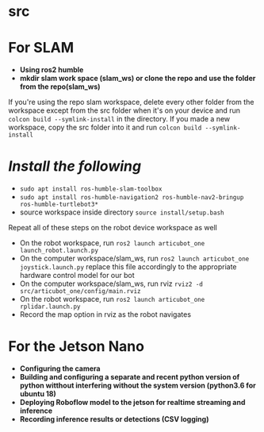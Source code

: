 # src

# For SLAM
- **Using ros2 humble**
- **mkdir slam work space (slam_ws) or clone the repo and use the folder from the repo(slam_ws)**
  
If you're using the repo slam workspace, delete every other folder from the workspace except from the src folder when it's on your device and run `colcon build --symlink-install` in the directory. If you made a new workspace, copy the src folder into it and run `colcon build --symlink-install`

# *Install the following*
- `sudo apt install ros-humble-slam-toolbox`
- `sudo apt install ros-humble-navigation2 ros-humble-nav2-bringup ros-humble-turtlebot3*`
- source workspace inside directory `source install/setup.bash`

Repeat all of these steps on the robot device workspace as well
- On the robot workspace, run `ros2 launch articubot_one launch_robot.launch.py`
- On the computer workspace/slam_ws, run `ros2 launch articubot_one joystick.launch.py` replace this file accordingly to the appropriate hardware control model for our bot
- On the computer workspace/slam_ws, run rviz `rviz2 -d src/articubot_one/config/main.rviz`
- On the robot workspace, run `ros2 launch articubot_one rplidar.launch.py`
- Record the map option in rviz as the robot navigates

# For the Jetson Nano
- **Configuring the camera**
- **Building and configuring a separate and recent python version of python witthout interfering without the system version  (python3.6 for ubuntu 18)**
- **Deploying Roboflow model to the jetson for realtime streaming and inference**
- **Recording inference results or detections (CSV logging)**

